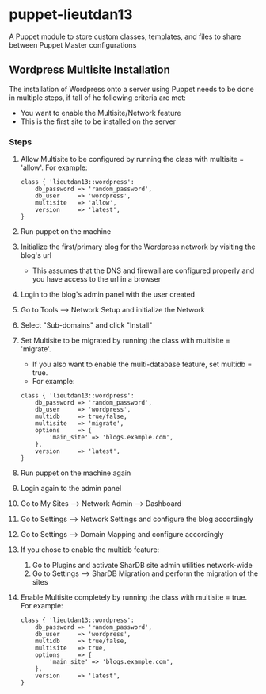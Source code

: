 puppet-lieutdan13
=================

A Puppet module to store custom classes, templates, and files to share between Puppet Master configurations


## Wordpress Multisite Installation
The installation of Wordpress onto a server using Puppet needs to be done in multiple steps, if tall of he following criteria are met:
* You want to enable the Multisite/Network feature
* This is the first site to be installed on the server

### Steps
1. Allow Multisite to be configured by running the class with multisite =  'allow'. For example:

    ```Puppet
    class { 'lieutdan13::wordpress':
        db_password => 'random_password',
        db_user     => 'wordpress',
        multisite   => 'allow',
        version     => 'latest',
    }
    ```
    
1. Run puppet on the machine
1. Initialize the first/primary blog for the Wordpress network by visiting the blog's url
   * This assumes that the DNS and firewall are configured properly and you have access to the url in a browser
1. Login to the blog's admin panel with the user created
1. Go to Tools --> Network Setup and initialize the Network
1. Select "Sub-domains" and click "Install"
1. Set Multisite to be migrated by running the class with multisite =  'migrate'.
   * If you also want to enable the multi-database feature, set multidb = true.
   * For example:

    ```Puppet
    class { 'lieutdan13::wordpress':
        db_password => 'random_password',
        db_user     => 'wordpress',
        multidb     => true/false,
        multisite   => 'migrate',
        options     => {
            'main_site' => 'blogs.example.com',
        },
        version     => 'latest',
    }
    ```

1. Run puppet on the machine again
1. Login again to the admin panel
1. Go to My Sites --> Network Admin --> Dashboard 
1. Go to Settings --> Network Settings and configure the blog accordingly
1. Go to Settings --> Domain Mapping and configure accordingly
1. If you chose to enable the multidb feature:
    1. Go to Plugins and activate SharDB site admin utilities network-wide
    1. Go to Settings --> SharDB Migration and perform the migration of the sites
1. Enable Multisite completely by running the class with multisite =  true. For example:

    ```Puppet
    class { 'lieutdan13::wordpress':
        db_password => 'random_password',
        db_user     => 'wordpress',
        multidb     => true/false,
        multisite   => true,
        options     => {
            'main_site' => 'blogs.example.com',
        },
        version     => 'latest',
    }
    ```
